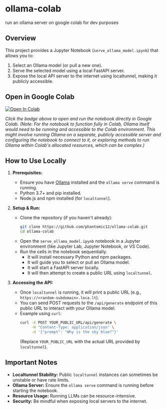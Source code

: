 # ollama-colab
run an ollama server on google colab for dev purposes

## Overview

This project provides a Jupyter Notebook (`serve_ollama_model.ipynb`) that allows you to:

1.  Select an Ollama model (or pull a new one).
2.  Serve the selected model using a local FastAPI server.
3.  Expose the local API server to the internet using localtunnel, making it publicly accessible.

## Open in Google Colab

[![Open In Colab](https://colab.research.google.com/assets/colab-badge.svg)](https://colab.research.google.com/github/phantomic12/ollama-colab/blob/main/serve_ollama_model.ipynb)

*Click the badge above to open and run the notebook directly in Google Colab.*
*(Note: For the notebook to function fully in Colab, Ollama itself would need to be running and accessible to the Colab environment. This might involve running Ollama on a separate, publicly accessible server and configuring the notebook to connect to it, or exploring methods to run Ollama within Colab's allocated resources, which can be complex.)*

## How to Use Locally

1.  **Prerequisites:**
    *   Ensure you have [Ollama](https://ollama.com/download) installed and the `ollama serve` command is running.
    *   Python 3.7+ and pip installed.
    *   Node.js and npm installed (for `localtunnel`).

2.  **Setup & Run:**
    *   Clone the repository (if you haven't already):
        ```bash
        git clone https://github.com/phantomic12/ollama-colab.git
        cd ollama-colab
        ```
    *   Open the `serve_ollama_model.ipynb` notebook in a Jupyter environment (like Jupyter Lab, Jupyter Notebook, or VS Code).
    *   Run the cells in the notebook sequentially.
        *   It will install necessary Python and npm packages.
        *   It will guide you to select or pull an Ollama model.
        *   It will start a FastAPI server locally.
        *   It will then attempt to create a public URL using `localtunnel`.

3.  **Accessing the API:**
    *   Once `localtunnel` is running, it will print a public URL (e.g., `https://<random-subdomain>.loca.lt`).
    *   You can send POST requests to the `/api/generate` endpoint of this public URL to interact with your Ollama model.
    *   Example using `curl`:
        ```bash
        curl -X POST YOUR_PUBLIC_URL/api/generate \
             -H "Content-Type: application/json" \
             -d '{"prompt": "Why is the sky blue?"}'
        ```
        (Replace `YOUR_PUBLIC_URL` with the actual URL provided by `localtunnel`).

## Important Notes

*   **Localtunnel Stability:** Public `localtunnel` instances can sometimes be unstable or have rate limits.
*   **Ollama Server:** Ensure the `ollama serve` command is running before starting the notebook.
*   **Resource Usage:** Running LLMs can be resource-intensive.
*   **Security:** Be mindful when exposing local servers to the internet.
